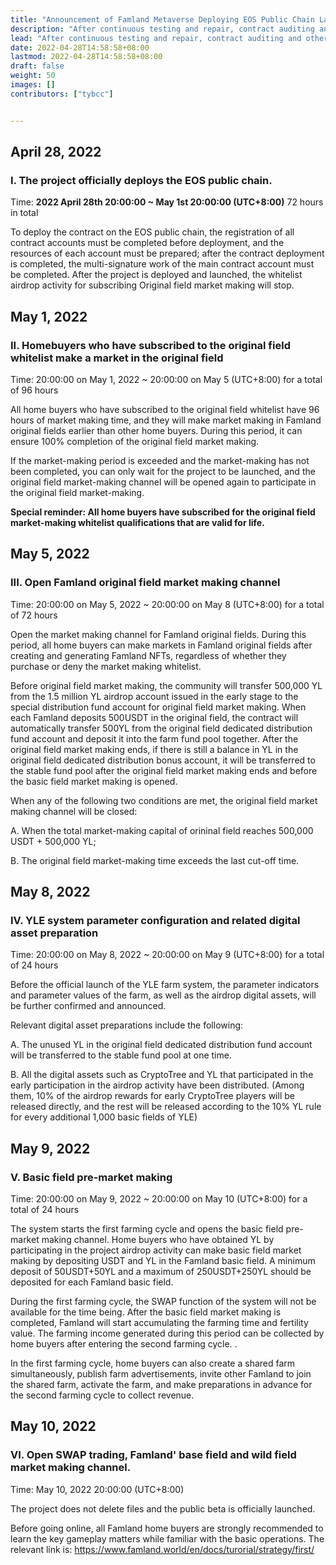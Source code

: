 ```yaml
---
title: "Announcement of Famland Metaverse Deploying EOS Public Chain Launch Plan"
description: "After continuous testing and repair, contract auditing and other work, FAMLAND can operate according to the established plan and has the conditions to deploy the EOS public chain. The specific time plan for the public beta test without deleting files is now announced as follows:"
lead: "After continuous testing and repair, contract auditing and other work, FAMLAND can operate according to the established plan and has the conditions to deploy the EOS public chain. The specific time plan for the public beta test without deleting files is now announced as follows:"
date: 2022-04-28T14:58:58+08:00
lastmod: 2022-04-28T14:58:58+08:00
draft: false
weight: 50
images: []
contributors: ["tybcc"]


---
```



## **April 28, 2022**

### I. The project officially deploys the EOS public chain.

Time: **2022 April 28th 20:00:00 ~ May 1st 20:00:00 (UTC+8:00)** 72 hours in total

To deploy the contract on the EOS public chain, the registration of all contract accounts must be completed before deployment, and the resources of each account must be prepared; after the contract deployment is completed, the multi-signature work of the main contract account must be completed. After the project is deployed and launched, the whitelist airdrop activity for subscribing Original field market making will stop.

## **May 1, 2022**

### II. Homebuyers who have subscribed to the original field whitelist make a market in the original field

Time: 20:00:00 on May 1, 2022 ~ 20:00:00 on May 5 (UTC+8:00) for a total of 96 hours

All home buyers who have subscribed to the original field whitelist have 96 hours of market making time, and they will make market making in Famland original fields earlier than other home buyers. During this period, it can ensure 100% completion of the original field market making.

If the market-making period is exceeded and the market-making has not been completed, you can only wait for the project to be launched, and the original field market-making channel will be opened again to participate in the original field market-making.

**Special reminder: All home buyers have subscribed for the original field market-making whitelist qualifications that are valid for life.**

## **May 5, 2022**

### III. Open Famland original field market making channel

Time: 20:00:00 on May 5, 2022 ~ 20:00:00 on May 8 (UTC+8:00) for a total of 72 hours

Open the market making channel for Famland original fields. During this period, all home buyers can make markets in Famland original fields after creating and generating Famland NFTs, regardless of whether they purchase or deny the market making whitelist.

Before original field market making, the community will transfer 500,000 YL from the 1.5 million YL airdrop account issued in the early stage to the special distribution fund account for original field market making. When each Famland deposits 500USDT in the original field, the contract will automatically transfer 500YL from the original field dedicated distribution fund account and deposit it into the farm fund pool together. After the original field market making ends, if there is still a balance in YL in the original field dedicated distribution bonus account, it will be transferred to the stable fund pool after the original field market making ends and before the basic field market making is opened.

When any of the following two conditions are met, the original field market making channel will be closed:

A. When the total market-making capital of orininal field reaches 500,000 USDT + 500,000 YL;

B. The original field market-making time exceeds the last cut-off time.

## **May 8, 2022**

### IV. YLE system parameter configuration and related digital asset preparation

Time: 20:00:00 on May 8, 2022 ~ 20:00:00 on May 9 (UTC+8:00) for a total of 24 hours

Before the official launch of the YLE farm system, the parameter indicators and parameter values of the farm, as well as the airdrop digital assets, will be further confirmed and announced.

Relevant digital asset preparations include the following:

A. The unused YL in the original field  dedicated distribution fund account will be transferred to the stable fund pool at one time.

B. All the digital assets such as CryptoTree  and YL that participated in the early participation in the airdrop activity have been distributed. (Among them, 10% of the airdrop rewards for early CryptoTree players will be released directly, and the rest will be released according to the 10% YL rule for every additional 1,000 basic fields of YLE)

## **May 9, 2022**

### V. Basic field pre-market making

Time: 20:00:00 on May 9, 2022 ~ 20:00:00 on May 10 (UTC+8:00) for a total of 24 hours

The system starts the first farming cycle and opens the basic field pre-market making channel. Home buyers who have obtained YL by participating in the project airdrop activity can make basic field market making by depositing USDT and YL in the Famland basic field. A minimum deposit of 50USDT+50YL and a maximum of 250USDT+250YL should be deposited for each Famland basic field.

During the first farming cycle, the SWAP function of the system will not be available for the time being. After the basic field market making is completed, Famland will start accumulating the farming time and fertility value. The farming income generated during this period can be collected by home buyers after entering the second farming cycle. .

In the first farming cycle, home buyers can also create a shared farm simultaneously, publish farm advertisements, invite other Famland to join the shared farm, activate the farm, and make preparations in advance for the second farming cycle to collect revenue.

## **May 10, 2022**

### VI. Open SWAP trading, Famland' base field and wild field market making channel.

Time: May 10, 2022 20:00:00 (UTC+8:00)

The project does not delete files and the public beta is officially launched.

Before going online, all Famland home buyers are strongly recommended to learn the key gameplay matters while familiar with the basic operations. 
The relevant link is: https://www.famland.world/en/docs/turorial/strategy/first/